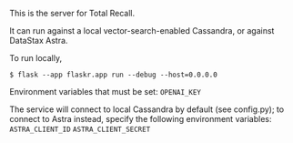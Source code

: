 This is the server for Total Recall.

It can run against a local vector-search-enabled Cassandra, or against DataStax Astra.

To run locally, 

`$ flask --app flaskr.app run --debug --host=0.0.0.0`

Environment variables that must be set:
`OPENAI_KEY`

The service will connect to local Cassandra by default (see config.py); to connect to Astra instead, 
specify the following environment variables:
`ASTRA_CLIENT_ID`
`ASTRA_CLIENT_SECRET`
